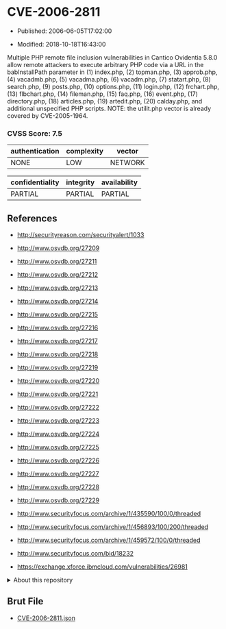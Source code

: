 # CVE-2006-2811

- Published: 2006-06-05T17:02:00

- Modified: 2018-10-18T16:43:00

Multiple PHP remote file inclusion vulnerabilities in Cantico Ovidentia 5.8.0 allow remote attackers to execute arbitrary PHP code via a URL in the babInstallPath parameter in (1) index.php, (2) topman.php, (3) approb.php, (4) vacadmb.php, (5) vacadma.php, (6) vacadm.php, (7) statart.php, (8) search.php, (9) posts.php, (10) options.php, (11) login.php, (12) frchart.php, (13) flbchart.php, (14) fileman.php, (15) faq.php, (16) event.php, (17) directory.php, (18) articles.php, (19) artedit.php, (20) calday.php, and additional unspecified PHP scripts.  NOTE: the utilit.php vector is already covered by CVE-2005-1964.

### CVSS Score: **7.5**

| authentication | complexity | vector |
| --- | --- | --- |
| NONE | LOW | NETWORK |

| confidentiality | integrity | availability |
| --- | --- | --- |
| PARTIAL | PARTIAL | PARTIAL |

## References

* http://securityreason.com/securityalert/1033

* http://www.osvdb.org/27209

* http://www.osvdb.org/27211

* http://www.osvdb.org/27212

* http://www.osvdb.org/27213

* http://www.osvdb.org/27214

* http://www.osvdb.org/27215

* http://www.osvdb.org/27216

* http://www.osvdb.org/27217

* http://www.osvdb.org/27218

* http://www.osvdb.org/27219

* http://www.osvdb.org/27220

* http://www.osvdb.org/27221

* http://www.osvdb.org/27222

* http://www.osvdb.org/27223

* http://www.osvdb.org/27224

* http://www.osvdb.org/27225

* http://www.osvdb.org/27226

* http://www.osvdb.org/27227

* http://www.osvdb.org/27228

* http://www.osvdb.org/27229

* http://www.securityfocus.com/archive/1/435590/100/0/threaded

* http://www.securityfocus.com/archive/1/456893/100/200/threaded

* http://www.securityfocus.com/archive/1/459572/100/0/threaded

* http://www.securityfocus.com/bid/18232

* https://exchange.xforce.ibmcloud.com/vulnerabilities/26981

<details>
<summary>About this repository</summary> 

  This repository is part of the project [Live Hack CVE](https://github.com/Live-Hack-CVE). Main website can be found [www.live-hack.org](https://www.live-hack.org) 
  
  Made by [Sn0wAlice](https://github.com/Sn0wAlice) for the people that care about security and need to have a feed of the latest CVEs. Hope you enjoy it, don't forget to star the repo and follow me on [Twitter](https://twitter.com/Sn0wAlice) and [Github](https://github.com/Sn0wAlice). And that is my [personnal website](https://www.alice-snow.me/)

  - [Home Page](https://github.com/Live-Hack-CVE)
  - [Framework](https://github.com/Live-Hack-CVE/cve-framework)
  - [CVE database](https://github.com/Live-Hack-CVE/full_database)
  - [Changelog](https://github.com/Live-Hack-CVE/Changelog)
</details>

## Brut File

* [CVE-2006-2811.json](https://raw.githubusercontent.com/Live-Hack-CVE/full_database/main/cves/2006/CVE-2006-2811.json)

